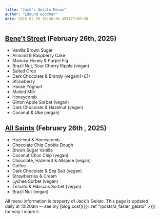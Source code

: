 ```yaml
---
title: "Jack's Gelato Menus"
author: "Edmund Goodman"
date: 2025-02-26 10:36:36.495171+00:00
---
```


## [Bene't Street](https://www.jacksgelato.com/bene-t-street-menu) (February 26th, 2025)

- Vanilla Brown Sugar
- Almond & Raspberry Cake
- Manuka Honey & Purple Fig
- Brazil Nut, Sour Cherry Ripple (vegan)
- Salted Oreo
- Dark Chocolate & Brandy (vegan)(+£1)
- Strawberry
- House Yoghurt
- Malted Milk
- Honeycomb
- Girton Apple Sorbet (vegan)
- Dark Chocolate & Hazelnut (vegan)
- Coconut & Ube (vegan)


## [All Saints](https://www.jacksgelato.com/all-saints-menu) (February 26th  , 2025)

- Hazelnut & Honeycomb
- Chocolate Chip Cookie Dough
- Brown Sugar Vanilla
- Coconut Choc Chip (vegan)
- Chocolate, Hazelnut & Allspice (vegan)
- Coffee
- Dark Chocolate & Sea Salt (vegan)
- Strawberries & Cream
- Lychee Sorbet (vegan)
- Tomato & Hibiscus Sorbet (vegan)
- Brazil Nut (vegan)

All menu information is property of Jack's Gelato. This page is
updated daily at 10:20am -- see my
[blog post]({{< ref "/posts/a_faster_gelato" >}}) for why I made it.
